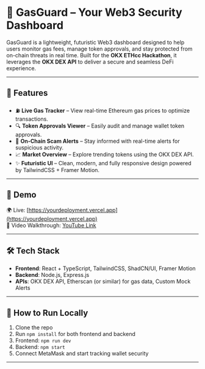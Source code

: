 # 🚨 GasGuard – Your Web3 Security Dashboard

GasGuard is a lightweight, futuristic Web3 dashboard designed to help users monitor gas fees, manage token approvals, and stay protected from on-chain threats in real time. Built for the **OKX ETHcc Hackathon**, it leverages the **OKX DEX API** to deliver a secure and seamless DeFi experience.

---

## 🔐 Features

- ⛽ **Live Gas Tracker** – View real-time Ethereum gas prices to optimize transactions.
- 🔍 **Token Approvals Viewer** – Easily audit and manage wallet token approvals.
- 🚨 **On-Chain Scam Alerts** – Stay informed with real-time alerts for suspicious activity.
- 📈 **Market Overview** – Explore trending tokens using the OKX DEX API.
- ✨ **Futuristic UI** – Clean, modern, and fully responsive design powered by TailwindCSS + Framer Motion.

---

## 🚀 Demo

🌍 Live: [https://yourdeployment.vercel.app](https://yourdeployment.vercel.app)  
🎥 Video Walkthrough: [YouTube Link](https://youtu.be/hh5EZY2Jax8 )

---

## 🛠 Tech Stack

- **Frontend**: React + TypeScript, TailwindCSS, ShadCN/UI, Framer Motion  
- **Backend**: Node.js, Express.js  
- **APIs**: OKX DEX API, Etherscan (or similar) for gas data, Custom Mock Alerts

---

## 📜 How to Run Locally
1. Clone the repo
2. Run `npm install` for both frontend and backend
3. Frontend: `npm run dev`
4. Backend: `npm start`
5. Connect MetaMask and start tracking wallet security

---
